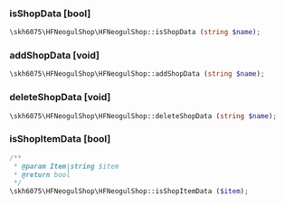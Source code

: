 ### isShopData [bool]

```php
\skh6075\HFNeogulShop\HFNeogulShop::isShopData (string $name);
```

### addShopData [void]

```php
\skh6075\HFNeogulShop\HFNeogulShop::addShopData (string $name);
```

### deleteShopData [void]

```php
\skh6075\HFNeogulShop\HFNeogulShop::deleteShopData (string $name);
```

### isShopItemData [bool]

```php
/**
 * @param Item|string $item
 * @return bool
 */
\skh6075\HFNeogulShop\HFNeogulShop::isShopItemData ($item);
```
